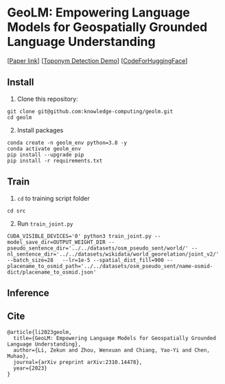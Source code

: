 # GeoLM: Empowering Language Models for Geospatially Grounded Language Understanding

[[Paper link](https://arxiv.org/pdf/2310.14478.pdf)] [[Toponym Detection Demo](https://huggingface.co/zekun-li/geolm-base-toponym-recognition)] [[CodeForHuggingFace](https://github.com/zekun-li/transformers/tree/geolm)]

## Install 

1. Clone this repository:

```Shell
git clone git@github.com:knowledge-computing/geolm.git
cd geolm 
```

2. Install packages
```Shell
conda create -n geolm_env python=3.8 -y
conda activate geolm_env
pip install --upgrade pip
pip install -r requirements.txt 
```

## Train 
1. `cd` to training script folder
```
cd src
```
2. Run `train_joint.py`
```
CUDA_VISIBLE_DEVICES='0' python3 train_joint.py --model_save_dir=OUTPUT_WEIGHT_DIR --pseudo_sentence_dir='../../datasets/osm_pseudo_sent/world/' --nl_sentence_dir='../../datasets/wikidata/world_georelation/joint_v2/' --batch_size=28   --lr=1e-5 --spatial_dist_fill=900 --placename_to_osmid_path='../../datasets/osm_pseudo_sent/name-osmid-dict/placename_to_osmid.json' 

```

## Inference

## Cite 
```
@article{li2023geolm,
  title={GeoLM: Empowering Language Models for Geospatially Grounded Language Understanding},
  author={Li, Zekun and Zhou, Wenxuan and Chiang, Yao-Yi and Chen, Muhao},
  journal={arXiv preprint arXiv:2310.14478},
  year={2023}
}
```


